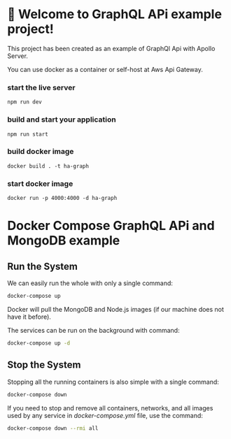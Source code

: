 # 🚀 Welcome to GraphQL APi example project!

This project has been created as an example of GraphQl Api with Apollo Server.

You can use docker as a container or self-host at Aws Api Gateway.



### start the live server
```
npm run dev
```

###  build and start your application
```
npm run start
```
### build docker image
```
docker build . -t ha-graph
```

### start docker image
```
docker run -p 4000:4000 -d ha-graph
```

# Docker Compose GraphQL APi and MongoDB example


## Run the System
We can easily run the whole with only a single command:
```bash
docker-compose up
```

Docker will pull the MongoDB and Node.js images (if our machine does not have it before).

The services can be run on the background with command:
```bash
docker-compose up -d
```

## Stop the System
Stopping all the running containers is also simple with a single command:
```bash
docker-compose down
```

If you need to stop and remove all containers, networks, and all images used by any service in <em>docker-compose.yml</em> file, use the command:
```bash
docker-compose down --rmi all
```

